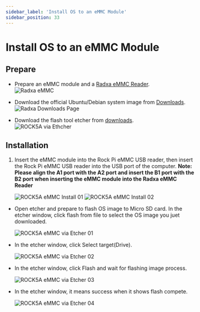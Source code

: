 ```yaml
---
sidebar_label: 'Install OS to an eMMC Module'
sidebar_position: 33
---
```


# Install OS to an eMMC Module

## Prepare 

- Prepare an eMMC module and a [Radxa eMMC Reader](../../../accessories/emmc_reader).  
    ![Radxa eMMC](/img/accessories/emmc_related_01.webp)

- Download the official Ubuntu/Debian system image from [Downloads](https://wiki.radxa.com/Rock5/downloads).
    ![Radxa Downloads Page](/img/rock5a/rock5a-os.png)

- Download the flash tool etcher from [downloads](https://www.balena.io/etcher#download-etcher).  
    ![ROCK5A via Ethcher](/img/rock5a/rock5a-etcher.png)

## Installation

1. Insert the eMMC module into the Rock Pi eMMC USB reader, then insert the Rock Pi eMMC USB reader into the USB port of the computer. 
    **Note: Please align the A1 port with the A2 port and insert the B1 port with the B2 port when inserting the eMMC module into the Radxa eMMC Reader**
    
    ![ROCK5A eMMC Install 01](/img/accessories/emmc-install1.png)
    ![ROCK5A eMMC Install 02](/img/accessories/emmc-install2.png)

- Open etcher and prepare to flash OS image to Micro SD card. In the etcher window, click flash from file to select the OS image you juet downloaded.
    
    ![ROCK5A eMMC via Etcher 01](/img/rock5a/rock5a-etcher-1.png)

- In the etcher window, click Select target(Drive).

    ![ROCK5A eMMC via Etcher 02](/img/rock5a/rock5a-etcher-2.png)

- In the etcher window, click Flash and wait for flashing image process.

    ![ROCK5A eMMC via Etcher 03](/img/rock5a/rock5a-etcher-3.png)

- In the etcher window, it means success when it shows flash compete.
    
    ![ROCK5A eMMC via Etcher 04](/img/rock5a/rock5a-etcher-4.png)

